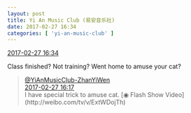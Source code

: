 ```yaml
---
layout: post
title: Yi An Music Club (易安音乐社)
date: 2017-02-27 16:34
categories: [ 'yi-an-music-club' ]
---
```


<div class="weibo-info">
  <a href="http://weibo.com/6094546964/Exu3QtOHP">2017-02-27 16:34</a>
</div>

Class finished? Not training? Went home to amuse your cat?

<!-- more -->

> <div class="weibo-post-name">
>   <a href="http://weibo.com/u/6108090526">@YiAnMusicClub-ZhanYiWen</a>
> </div>
> <div class="weibo-info">
>   <a href="http://weibo.com/6108090526/ExtWDojTh">2017-02-27 16:17</a>
> </div>
> I have special trick to amuse cat. [◉ Flash Show Video](http://weibo.com/tv/v/ExtWDojTh)
